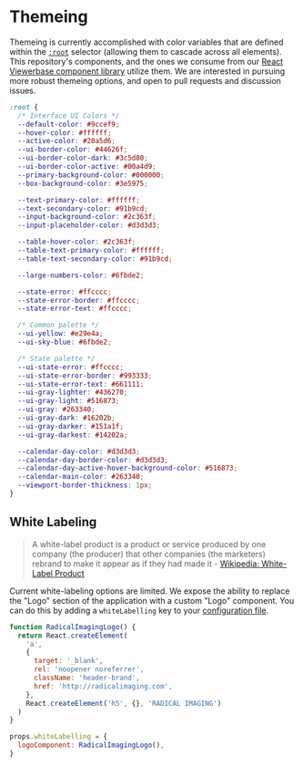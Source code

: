 # Themeing

Themeing is currently accomplished with color variables that are defined within
the [`:root`](https://css-tricks.com/almanac/selectors/r/root/) selector
(allowing them to cascade across all elements). This repository's components,
and the ones we consume from our
[React Viewerbase component library](https://react.ohif.org/styling-and-theming)
utilize them. We are interested in pursuing more robust themeing options, and
open to pull requests and discussion issues.

```css
:root {
  /* Interface UI Colors */
  --default-color: #9ccef9;
  --hover-color: #ffffff;
  --active-color: #20a5d6;
  --ui-border-color: #44626f;
  --ui-border-color-dark: #3c5d80;
  --ui-border-color-active: #00a4d9;
  --primary-background-color: #000000;
  --box-background-color: #3e5975;

  --text-primary-color: #ffffff;
  --text-secondary-color: #91b9cd;
  --input-background-color: #2c363f;
  --input-placeholder-color: #d3d3d3;

  --table-hover-color: #2c363f;
  --table-text-primary-color: #ffffff;
  --table-text-secondary-color: #91b9cd;

  --large-numbers-color: #6fbde2;

  --state-error: #ffcccc;
  --state-error-border: #ffcccc;
  --state-error-text: #ffcccc;

  /* Common palette */
  --ui-yellow: #e29e4a;
  --ui-sky-blue: #6fbde2;

  /* State palette */
  --ui-state-error: #ffcccc;
  --ui-state-error-border: #993333;
  --ui-state-error-text: #661111;
  --ui-gray-lighter: #436270;
  --ui-gray-light: #516873;
  --ui-gray: #263340;
  --ui-gray-dark: #16202b;
  --ui-gray-darker: #151a1f;
  --ui-gray-darkest: #14202a;

  --calendar-day-color: #d3d3d3;
  --calendar-day-border-color: #d3d3d3;
  --calendar-day-active-hover-background-color: #516873;
  --calendar-main-color: #263340;
  --viewport-border-thickness: 1px;
}
```

## White Labeling

> A white-label product is a product or service produced by one company (the
> producer) that other companies (the marketers) rebrand to make it appear as if
> they had made it - [Wikipedia: White-Label Product][wikipedia]

Current white-labeling options are limited. We expose the ability to replace the
"Logo" section of the application with a custom "Logo" component. You can do
this by adding a `whiteLabelling` key to your
[configuration file](./configuration.md).

```js
function RadicalImagingLogo() {
  return React.createElement(
    'a',
    {
      target: '_blank',
      rel: 'noopener noreferrer',
      className: 'header-brand',
      href: 'http://radicalimaging.com',
    },
    React.createElement('h5', {}, 'RADICAL IMAGING')
  )
}

props.whiteLabelling = {
  logoComponent: RadicalImagingLogo(),
}
```

<!--
  Links
  -->

<!-- prettier-ignore-start -->
[wikipedia]: https://en.wikipedia.org/wiki/White-label_product
<!-- prettier-ignore-end -->

